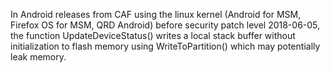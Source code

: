 In Android releases from CAF using the linux kernel (Android for MSM, Firefox OS for MSM, QRD Android) before security patch level 2018-06-05, the function UpdateDeviceStatus() writes a local stack buffer without initialization to flash memory using WriteToPartition() which may potentially leak memory.